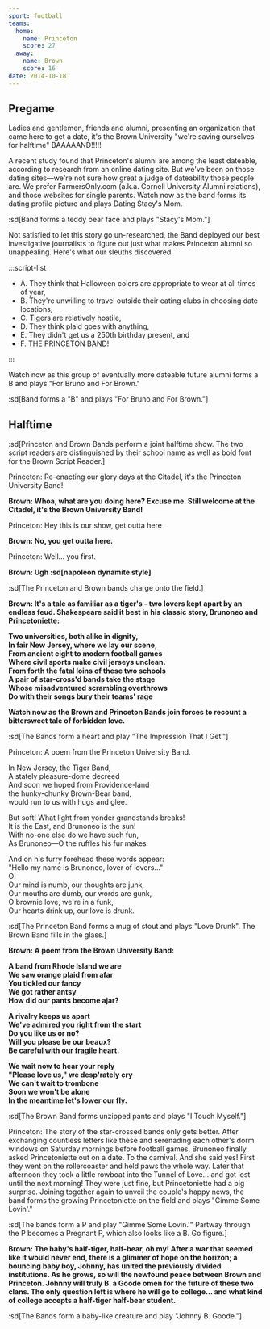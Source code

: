 ```yaml
---
sport: football
teams:
  home:
    name: Princeton
    score: 27
  away:
    name: Brown
    score: 16
date: 2014-10-18
---
```


## Pregame

Ladies and gentlemen, friends and alumni, presenting an organization that came here to get a date, it's the Brown University "we're saving ourselves for halftime" BAAAAAND!!!!!

A recent study found that Princeton's alumni are among the least dateable, according to research from an online dating site. But we've been on those dating sites—we're not sure how great a judge of dateability those people are. We prefer FarmersOnly.com (a.k.a. Cornell University Alumni relations), and those websites for single parents. Watch now as the band forms its dating profile picture and plays Dating Stacy's Mom.

:sd[Band forms a teddy bear face and plays "Stacy's Mom."]

Not satisfied to let this story go un-researched, the Band deployed our best investigative journalists to figure out just what makes Princeton alumni so unappealing. Here's what our sleuths discovered.

:::script-list

- A. They think that Halloween colors are appropriate to wear at all times of year,
- B. They're unwilling to travel outside their eating clubs in choosing date locations,
- C. Tigers are relatively hostile,
- D. They think plaid goes with anything,
- E. They didn't get us a 250th birthday present, and
- F. THE PRINCETON BAND!

:::

Watch now as this group of eventually more dateable future alumni forms a B and plays "For Bruno and For Brown."

:sd[Band forms a "B" and plays "For Bruno and For Brown."]

## Halftime

:sd[Princeton and Brown Bands perform a joint halftime show. The two script readers are distinguished by their school name as well as bold font for the Brown Script Reader.]

Princeton: Re-enacting our glory days at the Citadel, it's the Princeton University Band!

**Brown: Whoa, what are you doing here? Excuse me. Still welcome at the Citadel, it's the Brown University Band!**

Princeton: Hey this is our show, get outta here

**Brown: No, you get outta here.**

Princeton: Well... you first.

**Brown: Ugh :sd[napoleon dynamite style]**

:sd[The Princeton and Brown bands charge onto the field.]

**Brown: It's a tale as familiar as a tiger's - two lovers kept apart by an endless feud. Shakespeare said it best in his classic story, Brunoneo and Princetoniette:**

**Two universities, both alike in dignity,\
In fair New Jersey, where we lay our scene,\
From ancient eight to modern football games\
Where civil sports make civil jerseys unclean.\
From forth the fatal loins of these two schools\
A pair of star-cross'd bands take the stage\
Whose misadventured scrambling overthrows\
Do with their songs bury their teams' rage**

**Watch now as the Brown and Princeton Bands join forces to recount a bittersweet tale of forbidden love.**

:sd[The Bands form a heart and play "The Impression That I Get."]

Princeton: A poem from the Princeton University Band.

In New Jersey, the Tiger Band,\
A stately pleasure-dome decreed\
And soon we hoped from Providence-land\
the hunky-chunky Brown-Bear band,\
would run to us with hugs and glee.

But soft! What light from yonder grandstands breaks!\
It is the East, and Brunoneo is the sun!\
With no-one else do we have such fun,\
As Brunoneo—O the ruffles his fur makes

And on his furry forehead these words appear:\
"Hello my name is Brunoneo, lover of lovers..."\
O!\
Our mind is numb, our thoughts are junk,\
Our mouths are dumb, our words are gunk,\
O brownie love, we're in a funk,\
Our hearts drink up, our love is drunk.

:sd[The Princeton Band forms a mug of stout and plays "Love Drunk". The Brown Band fills in the glass.]

**Brown: A poem from the Brown University Band:**

**A band from Rhode Island we are\
We saw orange plaid from afar\
You tickled our fancy\
We got rather antsy\
How did our pants become ajar?**

**A rivalry keeps us apart\
We've admired you right from the start\
Do you like us or no?\
Will you please be our beaux?\
Be careful with our fragile heart.**

**We wait now to hear your reply\
"Please love us," we desp'rately cry\
We can't wait to trombone\
Soon we won't be alone\
In the meantime let's lower our fly.**

:sd[The Brown Band forms unzipped pants and plays "I Touch Myself."]

Princeton: The story of the star-crossed bands only gets better. After exchanging countless letters like these and serenading each other's dorm windows on Saturday mornings before football games, Brunoneo finally asked Princetoniette out on a date. To the carnival. And she said yes! First they went on the rollercoaster and held paws the whole way. Later that afternoon they took a little rowboat into the Tunnel of Love... and got lost until the next morning! They were just fine, but Princetoniette had a big surprise. Joining together again to unveil the couple's happy news, the band forms the growing Princetoniette on the field and plays "Gimme Some Lovin'."

:sd[The bands form a P and play "Gimme Some Lovin.'" Partway through the P becomes a Pregnant P, which also looks like a B. Go figure.]

**Brown: The baby's half-tiger, half-bear, oh my! After a war that seemed like it would never end, there is a glimmer of hope on the horizon; a bouncing baby boy, Johnny, has united the previously divided institutions. As he grows, so will the newfound peace between Brown and Princeton. Johnny will truly B. a Goode omen for the future of these two clans. The only question left is where he will go to college... and what kind of college accepts a half-tiger half-bear student.**

:sd[The Bands form a baby-like creature and play "Johnny B. Goode."]
